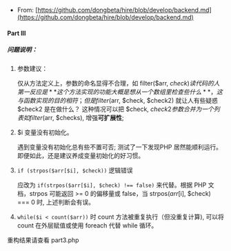 * From: [https://github.com/dongbeta/hire/blob/develop/backend.md](https://github.com/dongbeta/hire/blob/develop/backend.md)


#### Part III

##### 问题说明：

1. 参数建议：

   仅从方法定义上，参数的命名显得不合理，如 filter($arr, $check) 读代码的人第一反应是 ** 这个方法实现的功能大概是想从一个数组里检查些什么 **，这与函数实现的目的相符；但是 filter($arr, $check, $check2) 就让人有些疑惑 $check2 是在做什么？ 这种情况可以把 $check, $check2 参数合并为一个列表 如 filter($arr, $checks), 增强**可扩展性**;

1. $i 变量没有初始化。

   遇到变量没有初始化总有些不置可否; 测试了一下发现PHP 居然能顺利运行。即便如此，还是建议养成变量初始化的好习惯。
    
1. ```if (strpos($arr[$i], $check))``` 逻辑错误

   应改为 ```if(strpos($arr[$i], $check) !== false)``` 来代替。根据 PHP 文档，strpos 可能返回 >= 0 的偏移量或 false，当 strpos($arr[$i], $check) === 0 时, 上述判断会有误。

1. ```while($i < count($arr))``` 时 count 方法被重复执行（但没重复计算), 可以将 count 在外层赋值或使用 foreach 代替 while 循环。

重构结果请查看 part3.php
